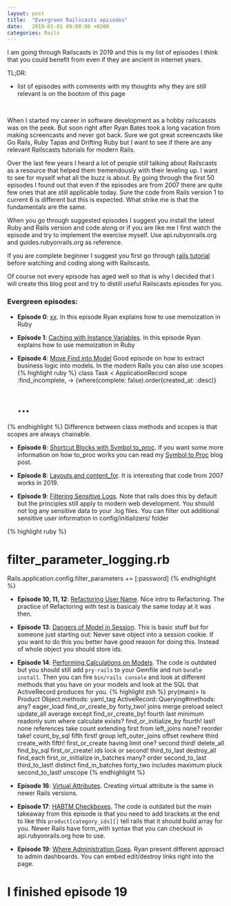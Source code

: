```yaml
---
layout: post
title:  "Evergreen Railscasts episodes"
date:   2019-01-01 09:00:00 +0200
categories: Rails
---
```


I am going through Railscasts in 2019 and this is my list of episodes I think that you could benefit from even if they are ancient in internet years.

TL;DR:
  - list of episodes with comments with my thoughts why they are still relevant is on the bootom of this page

  <br>

When I started my career in software development as a hobby railscassts was on the peek. But soon right after Ryan Bates took a long vacation from making screencasts and never got back. Sure we got great screencasts like Go Rails, Ruby Tapas and Drifting Ruby but I want to see if there are any relevant Railscasts tutorials for modern Rails.

Over the last few years I heard a lot of people still talking about Railscasts as a resource that helped them tremendously with their leveling up. I want to see for myself what all the buzz is about. By going through the first 50 episodes I found out that even if the episodes are from 2007 there are quite few ones that are still applicable today. Sure the code from Rails version 1 to current 6 is different but this is expected. What strike me is that the fundamentals are the same.

When you go through suggested episodes I suggest you install the latest Ruby and Rails version and code along or if you are like me I first watch the episode and try to implement the exercise myself. Use api.rubyonrails.org and guides.rubyonrails.org as reference.

If you are complete beginner I suggest you first go through [rails tutorial](https://www.railstutorial.org/book) before watching and coding along with Railscasts.

Of course not every episode has aged well so that is why I decided that I will create this blog post and try to distill useful Railscasts episodes for you.

### Evergreen episodes:
- **Episode 0**: [xx](xx). In this episode Ryan explains how to use memoization in Ruby

- **Episode 1**: [Caching with Instance Variables](http://railscasts.com/episodes/1-caching-with-instance-variables?view=asciicast). In this episode Ryan explains how to use memoization in Ruby

- **Episode 4**: [Move Find into Model](http://railscasts.com/episodes/4-move-find-into-model?view=asciicast)
Good episode on how to extract business logic into models. In the modern Rails you can also use scopes
{% highlight ruby %}
class Task < ApplicationRecord
  scope :find_incomplete, -> {where(complete: false).order(created_at: :desc)}
  # ...
{% endhighlight %}
Difference between class methods and scopes is that scopes are always chainable.

- **Episode 6**: [Shortcut Blocks with Symbol to_proc](http://railscasts.com/episodes/6-shortcut-blocks-with-symbol-to-proc). If you want some more information on how to_proc works you can read my [Symbol to Proc](https://tonidezman.github.io/ruby/2018/12/24/symbol-to-proc.html) blog post.

- **Episode 8**: [Layouts and content_for](http://railscasts.com/episodes/8-layouts-and-content-for). It is interesting that code from 2007 works in 2019.

- **Episode 9**: [Filtering Sensitive Logs](http://railscasts.com/episodes/9-filtering-sensitive-logs). Note that rails does this by default but the principles still apply to modern web development. You should not log any sensitive data to your .log files. You can filter out additional sensitive user information in config/initializers/ folder

{% highlight ruby %}
# filter_parameter_logging.rb
Rails.application.config.filter_parameters += [:password]
{% endhighlight %}

- **Episode 10, 11, 12**: [Refactoring User Name](http://railscasts.com/episodes/10-refactoring-user-name-part-1?view=asciicast). Nice intro to Refactoring. The practice of Refactoring with test is basicaly the same today at it was then.

- **Episode 13**: [Dangers of Model in Session](http://railscasts.com/episodes/13-dangers-of-model-in-session?view=asciicast). This is basic stuff but for someone just starting out: Never save object into a session cookie. If you want to do this you better have good reason for doing this. Instead of whole object you should store ids.

- **Episode 14**: [Performing Calculations on Models](http://railscasts.com/episodes/14-performing-calculations-on-models). The code is outdated but you should still add `pry-rails` to your Gemfile and run `bundle install`. Then you can fire `bin/rails console` and look at different methods that you have on your models and look at the SQL that ActiveRecord produces for you.
{% highlight zsh %}
pry(main)> ls Product
Object.methods: yaml_tag
ActiveRecord::Querying#methods:
  any?          eager_load       find_or_create_by      forty_two!  joins             merge    preload          select          update_all
  average       except           find_or_create_by!     fourth      last              minimum  readonly         sum             where
  calculate     exists?          find_or_initialize_by  fourth!     last!             none     references       take
  count         extending        first                  from        left_joins        none?    reorder          take!
  count_by_sql  fifth            first!                 group       left_outer_joins  offset   rewhere          third
  create_with   fifth!           first_or_create        having      limit             one?     second           third!
  delete_all    find_by_sql      first_or_create!       ids         lock              or       second!          third_to_last
  destroy_all   find_each        first_or_initialize    in_batches  many?             order    second_to_last   third_to_last!
  distinct      find_in_batches  forty_two              includes    maximum           pluck    second_to_last!  unscope
{% endhighlight %}

- **Episode 16**: [Virtual Attributes](http://railscasts.com/episodes/16-virtual-attributes). Creating virtual attribute is the same in newer Rails versions.

- **Episode 17**: [HABTM Checkboxes](http://railscasts.com/episodes/17-habtm-checkboxes). The code is outdated but the main takeaway from this episode is that you need to add brackets at the end to like this `product[category_ids][]` tell rails that it should build array for you. Newer Rails have form_with syntax that you can checkout in api.rubyonrails.org how to use.

- **Episode 19**: [Where Administration Goes](http://railscasts.com/episodes/19-where-administration-goes?view=asciicast). Ryan present different approact to admin dashboards. You can embed edit/destroy links right into the page.

# I finished episode 19
